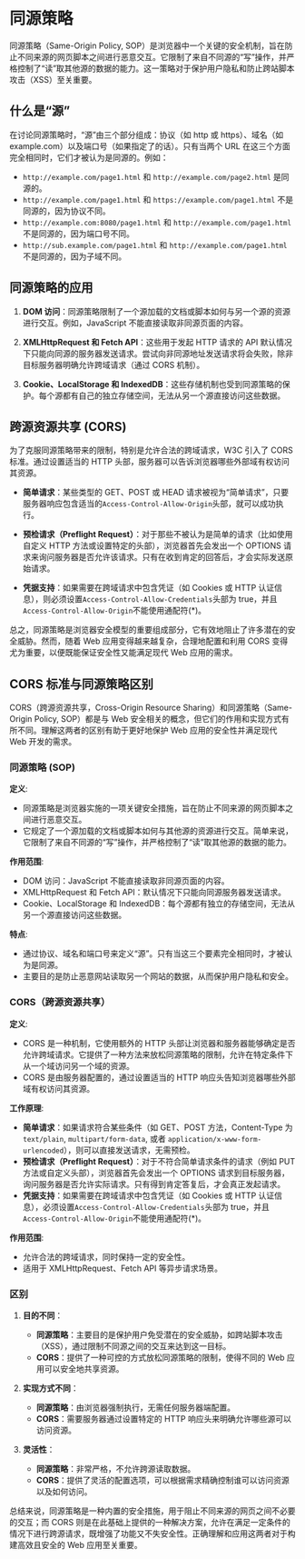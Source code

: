 # 同源策略

同源策略（Same-Origin Policy, SOP）是浏览器中一个关键的安全机制，旨在防止不同来源的网页脚本之间进行恶意交互。它限制了来自不同源的“写”操作，并严格控制了“读”取其他源的数据的能力。这一策略对于保护用户隐私和防止跨站脚本攻击（XSS）至关重要。

## 什么是“源”

在讨论同源策略时，“源”由三个部分组成：协议（如 http 或 https）、域名（如 example.com）以及端口号（如果指定了的话）。只有当两个 URL 在这三个方面完全相同时，它们才被认为是同源的。例如：

- `http://example.com/page1.html` 和 `http://example.com/page2.html` 是同源的。
- `http://example.com/page1.html` 和 `https://example.com/page1.html` 不是同源的，因为协议不同。
- `http://example.com:8080/page1.html` 和 `http://example.com/page1.html` 不是同源的，因为端口号不同。
- `http://sub.example.com/page1.html` 和 `http://example.com/page1.html` 不是同源的，因为子域不同。

## 同源策略的应用

1. **DOM 访问**：同源策略限制了一个源加载的文档或脚本如何与另一个源的资源进行交互。例如，JavaScript 不能直接读取非同源页面的内容。

2. **XMLHttpRequest 和 Fetch API**：这些用于发起 HTTP 请求的 API 默认情况下只能向同源的服务器发送请求。尝试向非同源地址发送请求将会失败，除非目标服务器明确允许跨域请求（通过 CORS 机制）。

3. **Cookie、LocalStorage 和 IndexedDB**：这些存储机制也受到同源策略的保护。每个源都有自己的独立存储空间，无法从另一个源直接访问这些数据。

## 跨源资源共享 (CORS)

为了克服同源策略带来的限制，特别是允许合法的跨域请求，W3C 引入了 CORS 标准。通过设置适当的 HTTP 头部，服务器可以告诉浏览器哪些外部域有权访问其资源。

- **简单请求**：某些类型的 GET、POST 或 HEAD 请求被视为“简单请求”，只要服务器响应包含适当的`Access-Control-Allow-Origin`头部，就可以成功执行。
- **预检请求（Preflight Request）**：对于那些不被认为是简单的请求（比如使用自定义 HTTP 方法或设置特定的头部），浏览器首先会发出一个 OPTIONS 请求来询问服务器是否允许该请求。只有在收到肯定的回答后，才会实际发送原始请求。

- **凭据支持**：如果需要在跨域请求中包含凭证（如 Cookies 或 HTTP 认证信息），则必须设置`Access-Control-Allow-Credentials`头部为 true，并且`Access-Control-Allow-Origin`不能使用通配符(\*)。

总之，同源策略是浏览器安全模型的重要组成部分，它有效地阻止了许多潜在的安全威胁。然而，随着 Web 应用变得越来越复杂，合理地配置和利用 CORS 变得尤为重要，以便既能保证安全性又能满足现代 Web 应用的需求。

## CORS 标准与同源策略区别

CORS（跨源资源共享，Cross-Origin Resource Sharing）和同源策略（Same-Origin Policy, SOP）都是与 Web 安全相关的概念，但它们的作用和实现方式有所不同。理解这两者的区别有助于更好地保护 Web 应用的安全性并满足现代 Web 开发的需求。

### 同源策略 (SOP)

**定义**:

- 同源策略是浏览器实施的一项关键安全措施，旨在防止不同来源的网页脚本之间进行恶意交互。
- 它规定了一个源加载的文档或脚本如何与其他源的资源进行交互。简单来说，它限制了来自不同源的“写”操作，并严格控制了“读”取其他源的数据的能力。

**作用范围**:

- DOM 访问：JavaScript 不能直接读取非同源页面的内容。
- XMLHttpRequest 和 Fetch API：默认情况下只能向同源服务器发送请求。
- Cookie、LocalStorage 和 IndexedDB：每个源都有独立的存储空间，无法从另一个源直接访问这些数据。

**特点**:

- 通过协议、域名和端口号来定义“源”。只有当这三个要素完全相同时，才被认为是同源。
- 主要目的是防止恶意网站读取另一个网站的数据，从而保护用户隐私和安全。

### CORS（跨源资源共享）

**定义**:

- CORS 是一种机制，它使用额外的 HTTP 头部让浏览器和服务器能够确定是否允许跨域请求。它提供了一种方法来放松同源策略的限制，允许在特定条件下从一个域访问另一个域的资源。
- CORS 是由服务器配置的，通过设置适当的 HTTP 响应头告知浏览器哪些外部域有权访问其资源。

**工作原理**:

- **简单请求**：如果请求符合某些条件（如 GET、POST 方法，Content-Type 为`text/plain`, `multipart/form-data`, 或者 `application/x-www-form-urlencoded`），则可以直接发送请求，无需预检。
- **预检请求（Preflight Request）**：对于不符合简单请求条件的请求（例如 PUT 方法或自定义头部），浏览器首先会发出一个 OPTIONS 请求到目标服务器，询问服务器是否允许实际请求。只有得到肯定答复后，才会真正发起请求。
- **凭据支持**：如果需要在跨域请求中包含凭证（如 Cookies 或 HTTP 认证信息），必须设置`Access-Control-Allow-Credentials`头部为 true，并且`Access-Control-Allow-Origin`不能使用通配符(\*)。

**作用范围**:

- 允许合法的跨域请求，同时保持一定的安全性。
- 适用于 XMLHttpRequest、Fetch API 等异步请求场景。

### 区别

1. **目的不同**：

   - **同源策略**：主要目的是保护用户免受潜在的安全威胁，如跨站脚本攻击（XSS），通过限制不同源之间的交互来达到这一目标。
   - **CORS**：提供了一种可控的方式放松同源策略的限制，使得不同的 Web 应用可以安全地共享资源。

2. **实现方式不同**：

   - **同源策略**：由浏览器强制执行，无需任何服务器端配置。
   - **CORS**：需要服务器通过设置特定的 HTTP 响应头来明确允许哪些源可以访问资源。

3. **灵活性**：
   - **同源策略**：非常严格，不允许跨源读取数据。
   - **CORS**：提供了灵活的配置选项，可以根据需求精确控制谁可以访问资源以及如何访问。

总结来说，同源策略是一种内置的安全措施，用于阻止不同来源的网页之间不必要的交互；而 CORS 则是在此基础上提供的一种解决方案，允许在满足一定条件的情况下进行跨源请求，既增强了功能又不失安全性。正确理解和应用这两者对于构建高效且安全的 Web 应用至关重要。
